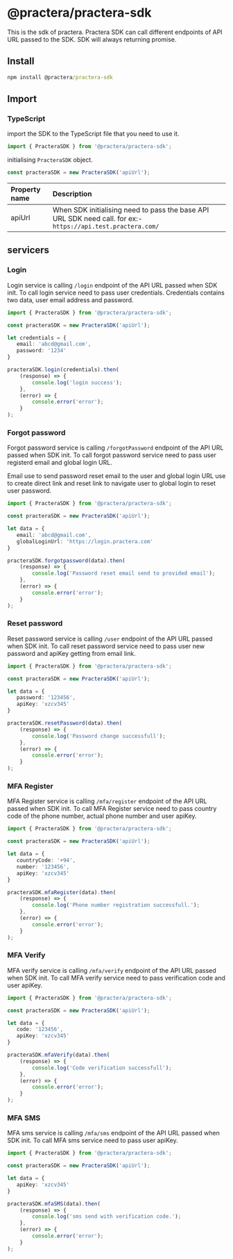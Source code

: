 # @practera/practera-sdk

This is the sdk of practera. Practera SDK can call different endpoints of API URL passed to the SDK. SDK will always returning promise.

## Install

``` cmd
npm install @practera/practera-sdk
```

## Import

### TypeScript

import the SDK to the TypeScript file that you need to use it.

``` ts
import { PracteraSDK } from '@practera/practera-sdk';
```

initialising `PracteraSDK` object.

```ts
const practeraSDK = new PracteraSDK('apiUrl');
```

| Property name | Description |
| :------------ | :----------- |
| apiUrl | When SDK initialising need to pass the base API URL SDK need call. for ex:- `https://api.test.practera.com/`|

## servicers

### Login

Login service is calling `/login` endpoint of the API URL passed when SDK init. To call login service need to pass user credentials. Credentials contains two data, user email address and password.

```ts
import { PracteraSDK } from '@practera/practera-sdk';

const practeraSDK = new PracteraSDK('apiUrl');

let credentials = {
   email: 'abcd@gmail.com',
   password: '1234'
}

practeraSDK.login(credentials).then(
    (response) => {
        console.log('login success');
    },
    (error) => {
        console.error('error');
    }
);
```

### Forgot password

Forgot password service is calling `/forgotPassword` endpoint of the API URL passed when SDK init. To call forgot password service need to pass user registerd email and global login URL.

Email use to send password reset email to the user and global login URL use to create direct link and reset link to navigate user to global login to reset user password.

```ts
import { PracteraSDK } from '@practera/practera-sdk';

const practeraSDK = new PracteraSDK('apiUrl');

let data = {
   email: 'abcd@gmail.com',
   globalLoginUrl: 'https://login.practera.com'
}

practeraSDK.forgotpassword(data).then(
    (response) => {
        console.log('Password reset email send to provided email');
    },
    (error) => {
        console.error('error');
    }
);
```

### Reset password

Reset password service is calling `/user` endpoint of the API URL passed when SDK init. To call reset password service need to pass user new password and apiKey getting from email link.

```ts
import { PracteraSDK } from '@practera/practera-sdk';

const practeraSDK = new PracteraSDK('apiUrl');

let data = {
   password: '123456',
   apiKey: 'xzcv345'
}

practeraSDK.resetPassword(data).then(
    (response) => {
        console.log('Password change successfull');
    },
    (error) => {
        console.error('error');
    }
);
```

### MFA Register

MFA Register service is calling `/mfa/register` endpoint of the API URL passed when SDK init. To call MFA Register service need to pass country code of the phone number, actual phone number and user apiKey.

```ts
import { PracteraSDK } from '@practera/practera-sdk';

const practeraSDK = new PracteraSDK('apiUrl');

let data = {
   countryCode: '+94',
   number: '123456',
   apiKey: 'xzcv345'
}

practeraSDK.mfaRegister(data).then(
    (response) => {
        console.log('Phone number registration successfull.');
    },
    (error) => {
        console.error('error');
    }
);
```

### MFA Verify

MFA verify service is calling `/mfa/verify` endpoint of the API URL passed when SDK init. To call MFA verify service need to pass verification code and user apiKey.

```ts
import { PracteraSDK } from '@practera/practera-sdk';

const practeraSDK = new PracteraSDK('apiUrl');

let data = {
   code: '123456',
   apiKey: 'xzcv345'
}

practeraSDK.mfaVerify(data).then(
    (response) => {
        console.log('Code verification successfull');
    },
    (error) => {
        console.error('error');
    }
);
```

### MFA SMS

MFA sms service is calling `/mfa/sms` endpoint of the API URL passed when SDK init. To call MFA sms service need to pass user apiKey.

```ts
import { PracteraSDK } from '@practera/practera-sdk';

const practeraSDK = new PracteraSDK('apiUrl');

let data = {
   apiKey: 'xzcv345'
}

practeraSDK.mfaSMS(data).then(
    (response) => {
        console.log('sms send with verification code.');
    },
    (error) => {
        console.error('error');
    }
);
```

